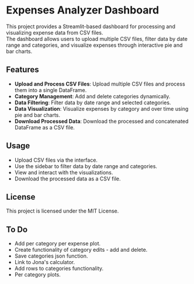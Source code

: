 # Expenses Analyzer Dashboard

This project provides a Streamlit-based dashboard for processing and visualizing expense data from CSV files.   
The dashboard allows users to upload multiple CSV files, filter data by date range and categories, 
and visualize expenses through interactive pie and bar charts.

## Features

- **Upload and Process CSV Files**: Upload multiple CSV files and process them into a single DataFrame.
- **Category Management**: Add and delete categories dynamically.
- **Data Filtering**: Filter data by date range and selected categories.
- **Data Visualization**: Visualize expenses by category and over time using pie and bar charts.
- **Download Processed Data**: Download the processed and concatenated DataFrame as a CSV file.

## Usage
- Upload CSV files via the interface.
- Use the sidebar to filter data by date range and categories.
- View and interact with the visualizations.
- Download the processed data as a CSV file.


## License

This project is licensed under the MIT License. 

## To Do

- Add per category per expense plot. 
- Create functionality of category edits - add and delete.
- Save categories json function.
- Link to Jona's calculator.
- Add rows to categories functionality.
- Per category plots.